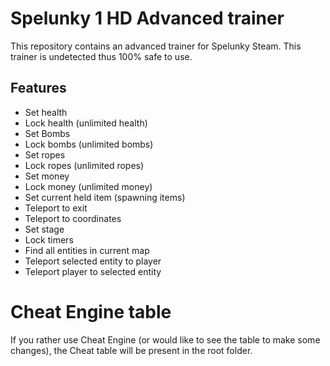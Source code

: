 ﻿#  Spelunky 1 HD Advanced trainer
This repository contains an advanced trainer for Spelunky Steam. This trainer is undetected thus 100% safe to use.

## Features
- Set health
- Lock health (unlimited health)
- Set Bombs
- Lock bombs (unlimited bombs)
- Set ropes 
- Lock ropes (unlimited ropes)
- Set money
- Lock money (unlimited money)
- Set current held item (spawning items)
- Teleport to exit
- Teleport to coordinates
- Set stage
- Lock timers
- Find all entities in current map
- Teleport selected entity to player
- Teleport player to selected entity

# Cheat Engine table
If you rather use Cheat Engine (or would like to see the table to make some changes), the Cheat table will be present in the root folder.